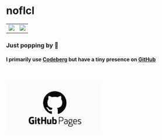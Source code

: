 # noflcl

<table>
  <tr>
    <td valign="top"><img src="https://github-readme-stats.vercel.app/api/top-langs/?username=noflcl&layout=compact&show_icons=true&title_color=ffffff&icon_color=34abeb&text_color=daf7dc&bg_color=151515"/></td>
    <td valign="top"><img src="https://github-readme-stats.vercel.app/api?username=noflcl&show_icons=true&title_color=ffffff&icon_color=34abeb&text_color=daf7dc&bg_color=151515"/></td>
  </tr>
</table>

<p align="center">

### Just popping by 👋
#### I primarily use <a href="https://codeberg.org/noflcl">Codeberg</a> but have a tiny presence on <a href="https://noflcl.github.io/">GitHub</a>
<br>

[<img src="https://raw.githubusercontent.com/noflcl/noflcl/refs/heads/main/github-pages.svg" alt="Get me here" height="150px" />](https://noflcl.github.io/)
</p>
